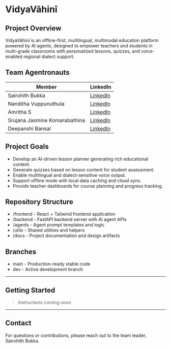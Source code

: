 
# VidyaVāhinī

## Project Overview
VidyaVāhinī is an offline-first, multilingual, multimodal education platform powered by AI agents, designed to empower teachers and students in multi-grade classrooms with personalized lessons, quizzes, and voice-enabled regional dialect support.

## Team Agentronauts

| Member    | LinkedIn                                      |
|-----------|-----------------------------------------------|
| Sairohith Bukka      | [LinkedIn](https://www.linkedin.com/in/sairohithbukka/) |
| Nanditha Vuppunuthula |               [LinkedIn](https://www.linkedin.com/in/nandithav/)        |
| Amritha S  | [LinkedIn](https://www.linkedin.com/in/amritha-s-oo/)      |
| Srujana Jasmine Komarabathina  | [LinkedIn](https://www.linkedin.com/in/srujana-jasmine-komarabathina-4234a423a/) |
| Deepanshi Bansal  | [LinkedIn](https://www.linkedin.com/in/deepanshi-bansal2002/) |

## Project Goals
- Develop an AI-driven lesson planner generating rich educational content.
- Generate quizzes based on lesson content for student assessment.
- Enable multilingual and dialect-sensitive voice output.
- Support offline mode with local data caching and cloud sync.
- Provide teacher dashboards for course planning and progress tracking.

## Repository Structure
- /frontend - React + Tailwind frontend application
- /backend - FastAPI backend server with AI agent APIs
- /agents - Agent prompt templates and logic
- /utils - Shared utilities and helpers
- /docs - Project documentation and design artifacts

## Branches
- main - Production-ready stable code
- dev - Active development branch

---

## Getting Started

> _Instructions coming soon_

---

## Contact
For questions or contributions, please reach out to the team leader, Sairohith Bukka.
